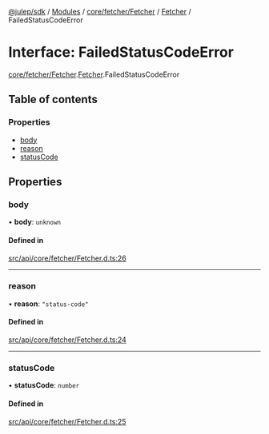 [@julep/sdk](../README.md) / [Modules](../modules.md) / [core/fetcher/Fetcher](../modules/core_fetcher_Fetcher.md) / [Fetcher](../modules/core_fetcher_Fetcher.Fetcher.md) / FailedStatusCodeError

# Interface: FailedStatusCodeError

[core/fetcher/Fetcher](../modules/core_fetcher_Fetcher.md).[Fetcher](../modules/core_fetcher_Fetcher.Fetcher.md).FailedStatusCodeError

## Table of contents

### Properties

- [body](core_fetcher_Fetcher.Fetcher.FailedStatusCodeError.md#body)
- [reason](core_fetcher_Fetcher.Fetcher.FailedStatusCodeError.md#reason)
- [statusCode](core_fetcher_Fetcher.Fetcher.FailedStatusCodeError.md#statuscode)

## Properties

### body

• **body**: `unknown`

#### Defined in

[src/api/core/fetcher/Fetcher.d.ts:26](https://github.com/julep-ai/samantha-monorepo/blob/9aefd53/sdks/js/src/api/core/fetcher/Fetcher.d.ts#L26)

___

### reason

• **reason**: ``"status-code"``

#### Defined in

[src/api/core/fetcher/Fetcher.d.ts:24](https://github.com/julep-ai/samantha-monorepo/blob/9aefd53/sdks/js/src/api/core/fetcher/Fetcher.d.ts#L24)

___

### statusCode

• **statusCode**: `number`

#### Defined in

[src/api/core/fetcher/Fetcher.d.ts:25](https://github.com/julep-ai/samantha-monorepo/blob/9aefd53/sdks/js/src/api/core/fetcher/Fetcher.d.ts#L25)
